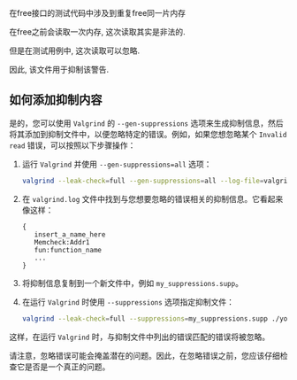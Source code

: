 在free接口的测试代码中涉及到重复free同一片内存

在free之前会读取一次内存, 这次读取其实是非法的.

但是在测试用例中, 这次读取可以忽略.

因此, 该文件用于抑制该警告.

## 如何添加抑制内容

是的，您可以使用 `Valgrind` 的 `--gen-suppressions` 选项来生成抑制信息，然后将其添加到抑制文件中，以便忽略特定的错误。例如，如果您想忽略某个 `Invalid read` 错误，可以按照以下步骤操作：

1. 运行 `Valgrind` 并使用 `--gen-suppressions=all` 选项：

   ```sh
   valgrind --leak-check=full --gen-suppressions=all --log-file=valgrind.log ./your_program
   ```

2. 在 `valgrind.log` 文件中找到与您想要忽略的错误相关的抑制信息。它看起来像这样：

   ```
   {
      insert_a_name_here
      Memcheck:Addr1
      fun:function_name
      ...
   }
   ```

3. 将抑制信息复制到一个新文件中，例如 `my_suppressions.supp`。

4. 在运行 `Valgrind` 时使用 `--suppressions` 选项指定抑制文件：

   ```sh
   valgrind --leak-check=full --suppressions=my_suppressions.supp ./your_program
   ```

这样，在运行 `Valgrind` 时，与抑制文件中列出的错误匹配的错误将被忽略。

请注意，忽略错误可能会掩盖潜在的问题。因此，在忽略错误之前，您应该仔细检查它是否是一个真正的问题。

